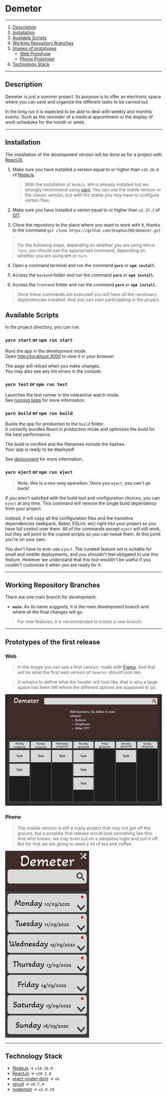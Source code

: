 # __Demeter__

***

1. [Description](#description)
2. [Installation](#installation)
3. [Available Scripts](#available-scripts)
4. [Working Repository Branches](#working-repository-branches)
5. [Images of prototypes](#prototypes-of-the-first-release)
    * [Web Prototype](#web)
    * [Phone Prototype](#phone)
6. [Technology Stack](#technology-stack)

***

## __Description__

Demeter is just a summer project. Its purpose is to offer an electronic space where you can save and organize the different tasks to be carried out.

In the long run it is expected to be able to deal with weekly and monthly events. Such as the reminder of a medical appointment or the display of work schedules for the month or week.

***

## __Installation__

The installation of the development version will be done as for a project with [ReactJS](https://reactjs.org/).

1. Make sure you have installed a version equal to or higher than `v16.16.0` of [NodeJs](https://nodejs.org/en/).
    > With the installation of `NodeJs NPM` is already installed but we strongly recommend using [yarn](https://yarnpkg.com/). You can use the stable version or the classic version, but with the stable you may have to configure certain files.

2. Make sure you have installed a verion equal to or higher than `v2.37.1` of [GIT](https://git-scm.com/).

3. Clone the repository to the place where you want to work with it, thanks to the command `git clone https://github.com/StephanJ98/Demeter.git` .

> For the following steps, depending on whether you are using `NPM` or `Yarn`, you should use the appropriate command, depending on whether you are using `NPM` or `Yarn`. 

4. Open a command terminal and run the command __`yarn`__ or __`npm install`__.

5. Access the `backend` folder and run the command __`yarn`__ or __`npm install`__.

6. Access the `frontend` folder and run the command __`yarn`__ or __`npm install`__.

> Once these commands are executed you will have all the necessary dependencies installed. And you can start participating in the project.

## Available Scripts

In the project directory, you can run:

### `yarn start` or `npm run start`

Runs the app in the development mode.\
Open [http://localhost:3000](http://localhost:3000) to view it in your browser.

The page will reload when you make changes.\
You may also see any lint errors in the console.

### `yarn test` or `npm run test`

Launches the test runner in the interactive watch mode.\
See [running tests](https://facebook.github.io/create-react-app/docs/running-tests) for more information.

### `yarn build` or `npm run build`

Builds the app for production to the `build` folder.\
It correctly bundles React in production mode and optimizes the build for the best performance.

The build is minified and the filenames include the hashes.\
Your app is ready to be deployed!

See  [deployment](https://facebook.github.io/create-react-app/docs/deployment) for more information.

### `yarn eject` or `npm run eject`

> **Note: this is a one-way operation. Once you `eject`, you can't go back!**

If you aren't satisfied with the build tool and configuration choices, you can `eject` at any time. This command will remove the single build dependency from your project.

Instead, it will copy all the configuration files and the transitive dependencies (webpack, Babel, ESLint, etc) right into your project so you have full control over them. All of the commands except `eject` will still work, but they will point to the copied scripts so you can tweak them. At this point you're on your own.

You don't have to ever use `eject`. The curated feature set is suitable for small and middle deployments, and you shouldn't feel obligated to use this feature. However we understand that this tool wouldn't be useful if you couldn't customize it when you are ready for it.

***

## __Working Repository Branches__

There are one main branch for development.

* __`main`__: As its name suggests, it is the main development branch and where all the final changes will go.
> For new features, it is recommended to create a new branch.

***

## __Prototypes of the first release__

### __Web__

> In the image you can see a first version, made with [Figma](https://www.figma.com/). And that will be what the first web version of `Demeter` should look like.

> It remains to define what the header will look like, that is why a large space has been left where the different options are supposed to go.

![Prototype Web](Documents/DemeterWeb.png)

### __Phone__

> The mobile version is still a crazy project that may not get off the ground, but a possible first release would look something like this. \
And who knows, we may even put on a sleepless night and pull it off. But for that we are going to need a lot of tea and coffee.

![Prototype Phone](Documents/DemeterPhone.png)

***

## __Technology Stack__

* [NodeJs](https://nodejs.org/en/) &rarr; `v16.16.0`
* [ReactJs](https://reactjs.org/) &rarr; `v18.2.0`
* [react-router-dom](https://reactrouter.com/) &rarr; `v6`
* [recoil](https://recoiljs.org/) &rarr; `v0.7.4`
* [nodemon](https://nodemon.io/) &rarr; `v2.0.19`